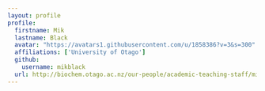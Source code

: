 ```yaml
---
layout: profile
profile:
  firstname: Mik
  lastname: Black
  avatar: "https://avatars1.githubusercontent.com/u/1858386?v=3&s=300"
  affiliations: ['University of Otago']
  github:
    username: mikblack
  url: http://biochem.otago.ac.nz/our-people/academic-teaching-staff/mik-black/
---
```

